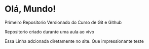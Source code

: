 # Olá, Mundo!
 Primeiro Repositorio Versionado do Curso de Git e Github

Repositorio criado durante uma aula ao vivo

Essa Linha adcionada diretamente no site. Que impressionante
teste
